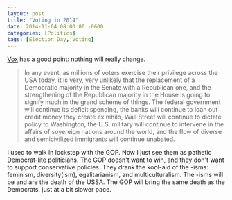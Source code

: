 ```yaml
---
layout: post
title: "Voting in 2014"
date: 2014-11-04 08:00:00 -0600
categories: [Politics]
tags: [Election Day, Voting]
---
```


[Vox](http://voxday.blogspot.com/2014/11/election-day.html) has a good point: nothing will really change.

> In any event, as millions of voters exercise their privilege across the USA today, it is very, very unlikely that the replacement of a Democratic majority in the Senate with a Republican one, and the strengthening of the Republican majority in the House is going to signify much in the grand scheme of things. The federal government will continue its deficit spending, the banks will continue to loan out credit money they create ex nihilo, Wall Street will continue to dictate policy to Washington, the U.S. military will continue to intervene in the affairs of sovereign nations around the world, and the flow of diverse and semicivilized immigrants will continue unabated.

I used to walk in lockstep with the GOP. Now I just see them as pathetic Democrat-lite politicians. The GOP doesn't want to win, and they don't want to support conservative policies. They drank the kool-aid of the -isms: feminism, diversity(ism), egalitarianism, and multiculturalism. The -isms will be and are the death of the USSA. The GOP will bring the same death as the Democrats, just at a bit slower pace.
